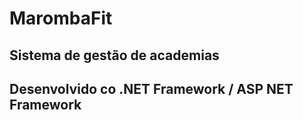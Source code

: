 # MarombaFit
## Sistema de gestão de academias 
## Desenvolvido co .NET Framework / ASP NET Framework
